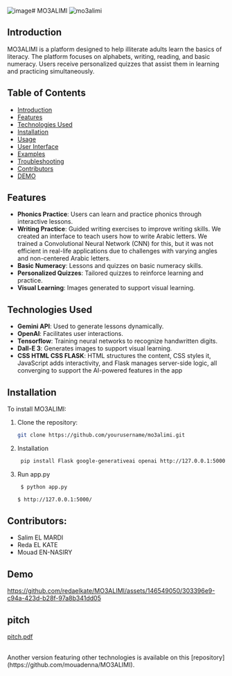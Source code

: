 ![image](https://github.com/redaelkate/MO3ALIMI/assets/134455937/43695169-9d3e-406e-903d-ccec102074c2)# MO3ALIMI
![mo3alimi](https://github.com/redaelkate/MO3ALIMI/assets/146549050/1cc0ad8e-82ae-4a5e-83a8-cab6e5038274)
## Introduction
MO3ALIMI is a platform designed to help illiterate adults learn the basics of literacy. The platform focuses on alphabets, writing, reading, and basic numeracy. Users receive personalized quizzes that assist them in learning and practicing simultaneously.



## Table of Contents
- [Introduction](#introduction)
- [Features](#features)
- [Technologies Used](#technologies-used)
- [Installation](#installation)
- [Usage](#usage)
- [User Interface](#user-interface)
- [Examples](#examples)
- [Troubleshooting](#troubleshooting)
- [Contributors](#contributors)
- [DEMO](#DEMO)

## Features
- **Phonics Practice**: Users can learn and practice phonics through interactive lessons.
- **Writing Practice**: Guided writing exercises to improve writing skills. We created an interface to teach users how to write Arabic letters. We trained a Convolutional Neural Network (CNN) for this, but it was not efficient in real-life applications due to challenges with varying angles and non-centered Arabic letters.
- **Basic Numeracy**: Lessons and quizzes on basic numeracy skills.
- **Personalized Quizzes**: Tailored quizzes to reinforce learning and practice.
- **Visual Learning**: Images generated to support visual learning.

## Technologies Used
- **Gemini API**: Used to generate lessons dynamically.
- **OpenAI**: Facilitates user interactions.
- **Tensorflow**: Training neural networks to recognize handwritten digits.
- **Dall-E 3**: Generates images to support visual learning.
- **CSS HTML CSS FLASK**: HTML structures the content, CSS styles it, JavaScript adds interactivity, and Flask manages server-side logic, all converging to support the AI-powered features in the app
## Installation
To install MO3ALIMI:

1. Clone the repository:
    ```bash
    git clone https://github.com/yourusername/mo3alimi.git
    ```
2. Installation
   ```bash
    pip install Flask google-generativeai openai http://127.0.0.1:5000/
    ```
4. Run app.py
   ```bash
    $ python app.py
    ```
    ```bash
    $ http://127.0.0.1:5000/
    ```

## Contributors:
- Salim EL MARDI
- Reda EL KATE
- Mouad EN-NASIRY

## Demo

https://github.com/redaelkate/MO3ALIMI/assets/146549050/303396e9-c94a-423d-b28f-97a8b341dd05


## pitch
[pitch.pdf](https://github.com/user-attachments/files/15540911/pitch.pdf)


<br>
Another version featuring other technologies is available on this [repository](https://github.com/mouadenna/MO3ALIMI).
<br>

